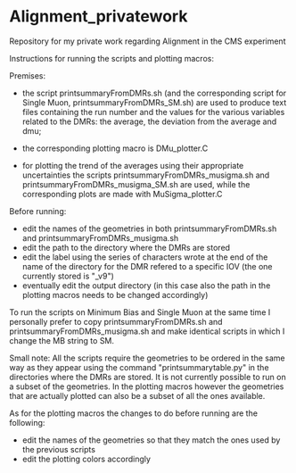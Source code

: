 # Alignment_privatework
Repository for my private work regarding Alignment in the CMS experiment


Instructions for running the scripts and plotting macros:

Premises:
- the script printsummaryFromDMRs.sh (and the corresponding script for Single Muon, printsummaryFromDMRs_SM.sh) are used to produce text files containing the run number and the values for the various variables related to the DMRs: the average, the deviation from the average and dmu;
- the corresponding plotting macro is DMu_plotter.C

- for plotting the trend of the averages using their appropriate uncertainties the scripts printsummaryFromDMRs_musigma.sh and printsummaryFromDMRs_musigma_SM.sh are used, while the corresponding plots are made with MuSigma_plotter.C


Before running:
- edit the names of the geometries in both printsummaryFromDMRs.sh and printsummaryFromDMRs_musigma.sh
- edit the path to the directory where the DMRs are stored
- edit the label using the series of characters wrote at the end of the name of the directory for the DMR refered to a specific IOV (the one currently stored is "_v9")
- eventually edit the output directory (in this case also the path in the plotting macros needs to be changed accordingly)

To run the scripts on Minimum Bias and Single Muon at the same time I personally prefer to copy printsummaryFromDMRs.sh and printsummaryFromDMRs_musigma.sh and make identical scripts in which I change the MB string to SM.

Small note:
All the scripts require the geometries to be ordered in the same way as they appear using the command "printsummarytable.py" in the directories where the DMRs are stored. It is not currently possible to run on a subset of the geometries.
In the plotting macros however the geometries that are actually plotted can also be a subset of all the ones available.


As for the plotting macros the changes to do before running are the following:
- edit the names of the geometries so that they match the ones used by the previous scripts
- edit the plotting colors accordingly
